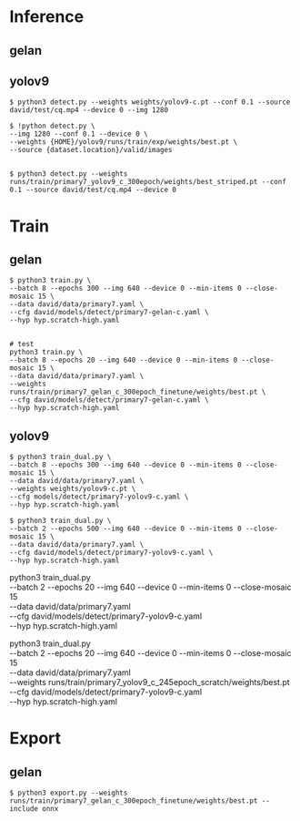 
# Inference

## gelan


## yolov9
```
$ python3 detect.py --weights weights/yolov9-c.pt --conf 0.1 --source david/test/cq.mp4 --device 0 --img 1280

$ !python detect.py \
--img 1280 --conf 0.1 --device 0 \
--weights {HOME}/yolov9/runs/train/exp/weights/best.pt \
--source {dataset.location}/valid/images


$ python3 detect.py --weights runs/train/primary7_yolov9_c_300epoch/weights/best_striped.pt --conf 0.1 --source david/test/cq.mp4 --device 0

```

# Train

## gelan
```
$ python3 train.py \
--batch 8 --epochs 300 --img 640 --device 0 --min-items 0 --close-mosaic 15 \
--data david/data/primary7.yaml \
--cfg david/models/detect/primary7-gelan-c.yaml \
--hyp hyp.scratch-high.yaml


# test
python3 train.py \
--batch 8 --epochs 20 --img 640 --device 0 --min-items 0 --close-mosaic 15 \
--data david/data/primary7.yaml \
--weights runs/train/primary7_gelan_c_300epoch_finetune/weights/best.pt \
--cfg david/models/detect/primary7-gelan-c.yaml \
--hyp hyp.scratch-high.yaml

```


## yolov9
```
$ python3 train_dual.py \
--batch 8 --epochs 300 --img 640 --device 0 --min-items 0 --close-mosaic 15 \
--data david/data/primary7.yaml \
--weights weights/yolov9-c.pt \
--cfg models/detect/primary7-yolov9-c.yaml \
--hyp hyp.scratch-high.yaml

$ python3 train_dual.py \
--batch 2 --epochs 500 --img 640 --device 0 --min-items 0 --close-mosaic 15 \
--data david/data/primary7.yaml \
--cfg david/models/detect/primary7-yolov9-c.yaml \
--hyp hyp.scratch-high.yaml
```


python3 train_dual.py \
--batch 2 --epochs 20 --img 640 --device 0 --min-items 0 --close-mosaic 15 \
--data david/data/primary7.yaml \
--cfg david/models/detect/primary7-yolov9-c.yaml \
--hyp hyp.scratch-high.yaml


python3 train_dual.py \
--batch 2 --epochs 20 --img 640 --device 0 --min-items 0 --close-mosaic 15 \
--data david/data/primary7.yaml \
--weights runs/train/primary7_yolov9_c_245epoch_scratch/weights/best.pt \
--cfg david/models/detect/primary7-yolov9-c.yaml \
--hyp hyp.scratch-high.yaml



# Export

## gelan

```
$ python3 export.py --weights runs/train/primary7_gelan_c_300epoch_finetune/weights/best.pt --include onnx
```


